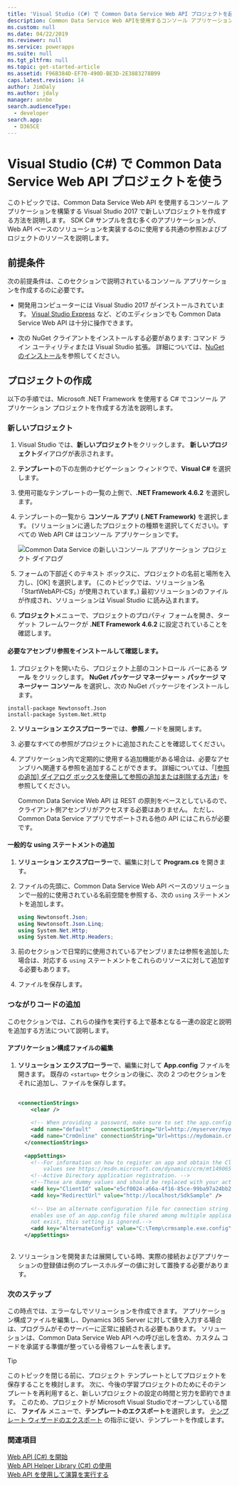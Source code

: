 ```yaml
---
title: 'Visual Studio (C#) で Common Data Service Web API プロジェクトを起動 (Common Data Service)| MicrosoftDocs'
description: Common Data Service Web APIを使用するコンソール アプリケーションを構築するために Visual Studio で新しいプロジェクトを作成します。
ms.custom: null
ms.date: 04/22/2019
ms.reviewer: null
ms.service: powerapps
ms.suite: null
ms.tgt_pltfrm: null
ms.topic: get-started-article
ms.assetid: F96B384D-EF70-490D-BE3D-2E3883278B99
caps.latest.revision: 14
author: JimDaly
ms.author: jdaly
manager: annbe
search.audienceType:
  - developer
search.app:
  - D365CE
---
```

# <a name="start-a-common-data-service-web-api-project-in-visual-studio-c"></a>Visual Studio (C#) で Common Data Service Web API プロジェクトを使う

このトピックでは、Common Data Service Web API を使用するコンソール アプリケーションを構築する Visual Studio 2017 で新しいプロジェクトを作成する方法を説明します。 SDK C# サンプルを含む多くのアプリケーションが、Web API ベースのソリューションを実装するのに使用する共通の参照およびプロジェクトのリソースを説明します。  
  
<a name="bkmk_prerequisites"></a>   
## <a name="prerequisites"></a>前提条件  
 次の前提条件は、このセクションで説明されているコンソール アプリケーションを作成するのに必要です。  
  
- 開発用コンピューターには Visual Studio 2017 がインストールされています。 [Visual Studio Express](https://www.visualstudio.com/products/visual-studio-express-vs.aspx) など、どのエディションでも Common Data Service Web API は十分に操作できます。
  
- 次の NuGet クライアントをインストールする必要があります: コマンド ライン ユーティリティまたは Visual Studio 拡張。 詳細については、[NuGet のインストール](https://docs.nuget.org/consume/installing-nuget)を参照してください。  
  
<a name="bkmk_createProject"></a>   

## <a name="create-a-project"></a>プロジェクトの作成  
以下の手順では、Microsoft .NET Framework を使用する C# でコンソール アプリケーション プロジェクトを作成する方法を説明します。
  
<a name="bkmk_newProject"></a> 

### <a name="new-project"></a>新しいプロジェクト  
  
1. Visual Studio では、**新しいプロジェクト**をクリックします。 **新しいプロジェクト**ダイアログが表示されます。  
  
2. **テンプレート**の下の左側のナビゲーション ウィンドウで、**Visual C#** を選択します。  
  
3. 使用可能なテンプレートの一覧の上側で、**.NET Framework 4.6.2** を選択します。  
  
4. テンプレートの一覧から **コンソール アプリ (.NET Framework)** を選択します。 (ソリューションに適したプロジェクトの種類を選択してください)。すべての Web API C# はコンソール アプリケーションです。  
  
   ![Common Data Service の新しいコンソール アプリケーション プロジェクト ダイアログ](media/new-project.PNG "Common Data Service の新しいコンソール アプリケーション プロジェクト ダイアログ")  
  
5. フォームの下部近くのテキスト ボックスに、プロジェクトの名前と場所を入力し、[OK] を選択します。 (このトピックでは、ソリューション名「StartWebAPI-CS」が使用されています。) 最初ソリューションのファイルが作成され、ソリューションは Visual Studio に読み込まれます。  
  
6. **プロジェクト**メニューで、プロジェクトのプロパティ フォームを開き、ターゲット フレームワークが **.NET Framework 4.6.2** に設定されていることを確認します。  
  
#### <a name="install-and-verify-the-required-assembly-references"></a>必要なアセンブリ参照をインストールして確認します。  

1. プロジェクトを開いたら、プロジェクト上部のコントロール バーにある **ツール** をクリックします。 **NuGet パッケージ マネージャー** > **パッケージ マネージャー コンソール** を選択し、次の NuGet パッケージをインストールします。

```
install-package Newtonsoft.Json
install-package System.Net.Http
```
2. **ソリューション エクスプローラー**では、**参照**ノードを展開します。  
  
3. 必要なすべての参照がプロジェクトに追加されたことを確認してください。  
  
4. アプリケーション内で定期的に使用する追加機能がある場合は、必要なアセンブリへ関連する参照を追加することができます。 詳細については、「[[参照の追加] ダイアログ ボックスを使用して参照の追加または削除する方法](https://msdn.microsoft.com/library/wkze6zky.aspx)」を参照してください。  
  
   Common Data Service Web API は REST の原則をベースとしているので、クライアント側アセンブリがアクセスする必要はありません。  ただし、Common Data Service アプリでサポートされる他の API にはこれらが必要です。
  
#### <a name="add-typical-using-statements"></a>一般的な using ステートメントの追加  
  
1.  **ソリューション エクスプローラー**で、編集に対して **Program.cs** を開きます。  
  
2.  ファイルの先頭に、Common Data Service Web API ベースのソリューションで一般的に使用されている名前空間を参照する、次の `using` ステートメントを追加します。  
  
    ```csharp
    using Newtonsoft.Json;  
    using Newtonsoft.Json.Linq;  
    using System.Net.Http;  
    using System.Net.Http.Headers;
    ```  
  
3.  前のセクションで日常的に使用されているアセンブリまたは参照を追加した場合は、対応する `using` ステートメントをこれらのリソースに対して追加する必要もあります。  
  
4.  ファイルを保存します。  
  
<a name="bkmk_addConnectionCode"></a>
 
### <a name="add-connection-code"></a>つながりコードの追加

このセクションでは、これらの操作を実行する上で基本となる一連の設定と説明を追加する方法について説明します。  
  
#### <a name="edit-the-application-configuration-file"></a>アプリケーション構成ファイルの編集
  
1.  **ソリューション エクスプローラー**で、編集に対して **App.config** ファイルを開きます。  既存の `<startup>` セクションの後に、次の 2 つのセクションをそれに追加し、ファイルを保存します。  
  
    ```xml  
  
    <connectionStrings>  
        <clear />  
  
        <!-- When providing a password, make sure to set the app.config file's security so that only you can read it. -->  
        <add name="default"   connectionString="Url=http://myserver/myorg/; Username=name; Password=password; Domain=domain" />  
        <add name="CrmOnline" connectionString="Url=https://mydomain.crm.dynamics.com/; Username=someone@mydomain.onmicrosoft.com; Password=password" />  
      </connectionStrings>  
  
      <appSettings>  
        <!--For information on how to register an app and obtain the ClientId and RedirectUrl  
            values see https://msdn.microsoft.com/dynamics/crm/mt149065 -->  
        <!--Active Directory application registration. -->  
        <!--These are dummy values and should be replaced with your actual app registration values.-->  
        <add key="ClientId" value="e5cf0024-a66a-4f16-85ce-99ba97a24bb2" />  
        <add key="RedirectUrl" value="http://localhost/SdkSample" />  
  
        <!-- Use an alternate configuration file for connection string and setting values. This optional setting  
        enables use of an app.config file shared among multiple applications. If the specified file does  
        not exist, this setting is ignored.-->  
        <add key="AlternateConfig" value="C:\Temp\crmsample.exe.config"/>  
      </appSettings>  
  
    ```  
  
2.  ソリューションを開発または展開している時、実際の接続およびアプリケーションの登録値は例のプレースホルダーの値に対して置換する必要があります。  
  
### <a name="next-steps"></a>次のステップ

 この時点では、エラーなしでソリューションを作成できます。 アプリケーション構成ファイルを編集し、Dynamics 365 Server に対して値を入力する場合は、プログラムがそのサーバーに正常に接続される必要もあります。 ソリューションは、Common Data Service Web API への呼び出しを含め、カスタム コードを承諾する準備が整っている骨格フレームを表します。  
  
> [!TIP]
>  このトピックを閉じる前に、プロジェクト テンプレートとしてプロジェクトを保存することを検討します。 次に、今後の学習プロジェクトのためにそのテンプレートを再利用すると、新しいプロジェクトの設定の時間と労力を節約できます。 このため、プロジェクトが Microsoft Visual Studioでオープンしている間に、 **ファイル** メニューで、**テンプレートのエクスポート**を選択します。 [テンプレート ウィザードのエクスポート](https://msdn.microsoft.com/library/xkh1wxd8.aspx) の指示に従い、テンプレートを作成します。  
  
### <a name="see-also"></a>関連項目

 [Web API (C#) を開始](get-started-dynamics-365-web-api-csharp.md)   
 [Web API Helper Library (C#) の使用](use-microsoft-dynamics-365-web-api-helper-library-csharp.md)   
 [Web API を使用して演算を実行する](perform-operations-web-api.md)